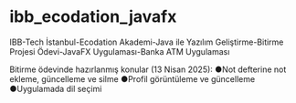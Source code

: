 # ibb_ecodation_javafx
IBB-Tech İstanbul-Ecodation Akademi-Java ile Yazılım Geliştirme-Bitirme Projesi Ödevi-JavaFX Uygulaması-Banka ATM Uygulaması

Bitirme ödevinde hazırlanmış konular (13 Nisan 2025):
●Not defterine not ekleme, güncelleme ve silme
●Profil görüntüleme ve güncelleme
●Uygulamada dil seçimi
